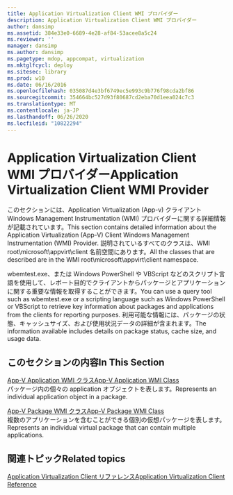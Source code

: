 ```yaml
---
title: Application Virtualization Client WMI プロバイダー
description: Application Virtualization Client WMI プロバイダー
author: dansimp
ms.assetid: 384e33e0-6689-4e28-af84-53acee8a5c24
ms.reviewer: ''
manager: dansimp
ms.author: dansimp
ms.pagetype: mdop, appcompat, virtualization
ms.mktglfcycl: deploy
ms.sitesec: library
ms.prod: w10
ms.date: 06/16/2016
ms.openlocfilehash: 035087d4e3bf6749ec5e993c9b776f98cda2bf86
ms.sourcegitcommit: 354664bc527d93f80687cd2eba70d1eea024c7c3
ms.translationtype: MT
ms.contentlocale: ja-JP
ms.lasthandoff: 06/26/2020
ms.locfileid: "10822294"
---
```

# <span data-ttu-id="63657-103">Application Virtualization Client WMI プロバイダー</span><span class="sxs-lookup"><span data-stu-id="63657-103">Application Virtualization Client WMI Provider</span></span>


<span data-ttu-id="63657-104">このセクションには、Application Virtualization (App-v) クライアント Windows Management Instrumentation (WMI) プロバイダーに関する詳細情報が記載されています。</span><span class="sxs-lookup"><span data-stu-id="63657-104">This section contains detailed information about the Application Virtualization (App-V) Client Windows Management Instrumentation (WMI) Provider.</span></span> <span data-ttu-id="63657-105">説明されているすべてのクラスは、WMI root\\microsoft\\appvirt\\client 名前空間にあります。</span><span class="sxs-lookup"><span data-stu-id="63657-105">All the classes that are described are in the WMI root\\microsoft\\appvirt\\client namespace.</span></span>

<span data-ttu-id="63657-106">wbemtest.exe、または Windows PowerShell や VBScript などのスクリプト言語を使用して、レポート目的でクライアントからパッケージとアプリケーションに関する重要な情報を取得することができます。</span><span class="sxs-lookup"><span data-stu-id="63657-106">You can use a query tool such as wbemtest.exe or a scripting language such as Windows PowerShell or VBScript to retrieve key information about packages and applications from the clients for reporting purposes.</span></span> <span data-ttu-id="63657-107">利用可能な情報には、パッケージの状態、キャッシュサイズ、および使用状況データの詳細が含まれます。</span><span class="sxs-lookup"><span data-stu-id="63657-107">The information available includes details on package status, cache size, and usage data.</span></span>

## <span data-ttu-id="63657-108">このセクションの内容</span><span class="sxs-lookup"><span data-stu-id="63657-108">In This Section</span></span>


<a href="" id="app-v-application-wmi-class"></a>[<span data-ttu-id="63657-109">App-V Application WMI クラス</span><span class="sxs-lookup"><span data-stu-id="63657-109">App-V Application WMI Class</span></span>](app-v-application-wmi-class.md)  
<span data-ttu-id="63657-110">パッケージ内の個々の application オブジェクトを表します。</span><span class="sxs-lookup"><span data-stu-id="63657-110">Represents an individual application object in a package.</span></span>

<a href="" id="app-v-package-wmi-class"></a>[<span data-ttu-id="63657-111">App-V Package WMI クラス</span><span class="sxs-lookup"><span data-stu-id="63657-111">App-V Package WMI Class</span></span>](app-v-package-wmi-class.md)  
<span data-ttu-id="63657-112">複数のアプリケーションを含むことができる個別の仮想パッケージを表します。</span><span class="sxs-lookup"><span data-stu-id="63657-112">Represents an individual virtual package that can contain multiple applications.</span></span>

## <span data-ttu-id="63657-113">関連トピック</span><span class="sxs-lookup"><span data-stu-id="63657-113">Related topics</span></span>


[<span data-ttu-id="63657-114">Application Virtualization Client リファレンス</span><span class="sxs-lookup"><span data-stu-id="63657-114">Application Virtualization Client Reference</span></span>](application-virtualization-client-reference.md)

 

 





